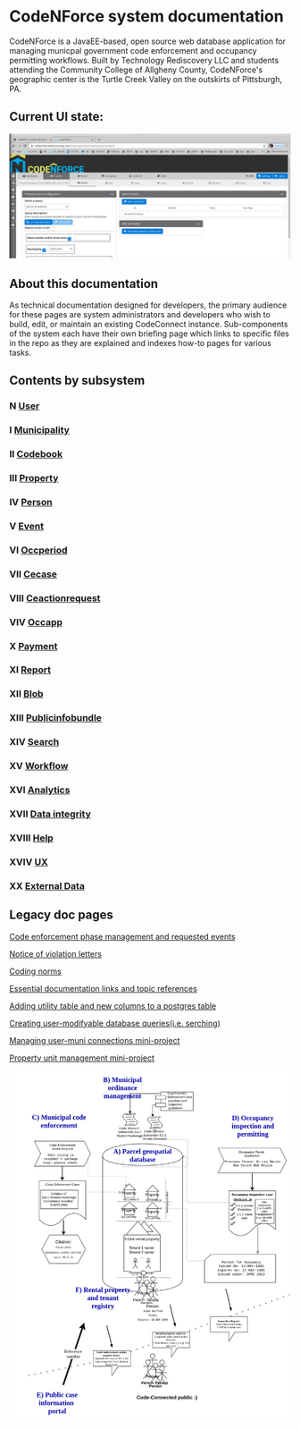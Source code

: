 # CodeNForce system documentation
CodeNForce is a JavaEE-based, open source web database application for managing municpal government code enforcement and occupancy permitting workflows. Built by Technology Rediscovery LLC and students attending the Community College of Allgheny County, CodeNForce's geographic center is the Turtle Creek Valley on the outskirts of Pittsburgh, PA.

## Current UI state:
![Current UI state](img/uistate_MAY2020.png)

## About this documentation
As technical documentation designed for developers, the primary audience for these pages are system administrators and developers who wish to build, edit, or maintain an existing CodeConnect instance. Sub-components of the system each have their own briefing page which links to specific files in the repo as they are explained and indexes how-to pages for various tasks. 

## Contents by subsystem

### N [User](ss_User.md)
### I [Municipality](ss_Municipality.md)
### II [Codebook](ss_Codebook.md)
### III [Property](ss_Property.md)
### IV [Person](ss_Person.md)
### V [Event](ss_Event.md)
### VI [Occperiod](ss_Occperiod.md)
### VII [Cecase](ss_Cecase.md)
### VIII [Ceactionrequest](ss_Ceactionrequest.md)
### VIV [Occapp](ss_Occapp.md)
### X [Payment](ss_Payment.md)
### XI [Report](ss_Report.md)
### XII [Blob](ss_Blob.md)
### XIII [Publicinfobundle](ss_Publicinfobundle.md)
### XIV [Search](ss_Search.md)
### XV [Workflow](ss_Workflow.md)
### XVI [Analytics](ss_analytics.md)
### XVII [Data integrity](ss_dataintegrity.md)
### XVIII [Help](ss_help.md)
### XVIV [UX](ss_ux.md)
### XX [External Data](ss_externaldata.md)

## Legacy doc pages

[Code enforcement phase management and requested events](cecasephases.md)

[Notice of violation letters](novs.md)

[Coding norms](codingNorms.md)

[Essential documentation links and topic references](references.md)

[Adding utility table and new columns to a postgres table](pg-add-table-columns.md)

[Creating user-modifyable database queries(i.e. serching)](searching.md)

[Managing user-muni connections mini-project](muni-user-project.md)

[Property unit management mini-project](property-unit-mini-project.md)

![CodeConnect system components](img/ccoverview.jpg)
